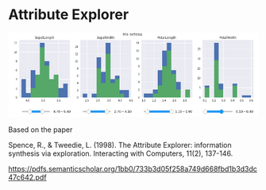 # Attribute Explorer

![example](example.png)

Based on the paper

Spence, R., & Tweedie, L. (1998). The Attribute Explorer: information synthesis via exploration. Interacting with Computers, 11(2), 137-146.

https://pdfs.semanticscholar.org/1bb0/733b3d05f258a749d668fbd1b3d3dc47c642.pdf
